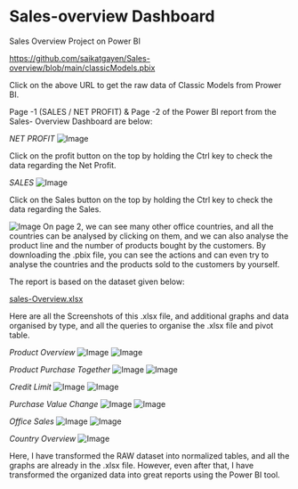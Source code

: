 # Sales-overview Dashboard
Sales Overview Project on Power BI

https://github.com/saikatgayen/Sales-overview/blob/main/classicModels.pbix

Click on the above URL to get the raw data of Classic Models from Prower BI.

Page -1 (SALES / NET PROFIT) & Page -2 of the Power BI report from the Sales- Overview Dashboard are below:

*NET PROFIT*
![Image](https://github.com/user-attachments/assets/dee4249a-3ca9-44af-b56f-bc4f4ece7935)

Click on the profit button on the top by holding the Ctrl key to check the data regarding the Net Profit.

*SALES*
![Image](https://github.com/user-attachments/assets/400af0e6-8993-4959-81f0-2dbc904272d9)

Click on the Sales button on the top by holding the Ctrl key to check the data regarding the Sales.

![Image](https://github.com/user-attachments/assets/21e2e904-e888-4fbd-980a-2235890dc5a5)
On page 2, we can see many other office countries, and all the countries can be analysed by clicking on them, and we can also analyse the product line and the number of products bought by the customers.
By downloading the .pbix file, you can see the actions and can even try to analyse the countries and the products sold to the customers by yourself.

The report is based on the dataset given below: 

[sales-Overview.xlsx](https://github.com/user-attachments/files/20632383/sales-Overview.xlsx)

Here are all the Screenshots of this .xlsx file, and additional graphs and data organised by type, and all the queries to organise the .xlsx file and pivot table.

*Product Overview*
![Image](https://github.com/user-attachments/assets/a41018d0-d26e-493a-93e2-1a70dd295f95)
![Image](https://github.com/user-attachments/assets/e0fc44a9-e3b6-4503-b72f-6decd5fafe45)

*Product Purchase Together*
![Image](https://github.com/user-attachments/assets/44b35bb4-302d-41f5-a10b-ecc36de86ded)
![Image](https://github.com/user-attachments/assets/d44c28df-32d7-4a85-9232-6956d00d0997)

*Credit Limit*
![Image](https://github.com/user-attachments/assets/5dd8c37d-0cb5-42ee-8ee0-d0ec47e86daf)
![Image](https://github.com/user-attachments/assets/38cf4c46-893b-466b-8b22-24d2ea2085b4)

*Purchase Value Change*
![Image](https://github.com/user-attachments/assets/b9b92e5d-85f5-447d-86d5-fdb72d14d60c)
![Image](https://github.com/user-attachments/assets/b01e115e-ebe3-4cfe-8696-37ed47d2c7d8)

*Office Sales*
![Image](https://github.com/user-attachments/assets/d41a8c30-6532-4c3f-a5da-91e7c564bfbf)
![Image](https://github.com/user-attachments/assets/b5c21a68-643b-433b-ab4c-7af25d700642)

*Country Overview*
![Image](https://github.com/user-attachments/assets/cb9d98bc-6af8-460a-b87e-3801391253df)

Here, I have transformed the RAW dataset into normalized tables, and all the graphs are already in the .xlsx file. However, even after that, I have transformed the organized data into great reports using the Power BI tool.


